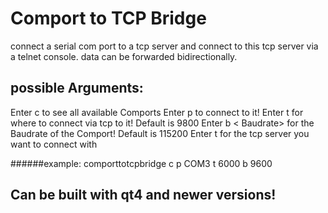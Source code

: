 Comport to TCP Bridge
======================
connect a serial com port to a tcp server and connect to this tcp server via a telnet console.
data can be forwarded bidirectionally.

possible Arguments:
-------------------
Enter c to see all available Comports
Enter p <comport> to connect to it!
Enter t <port> for where to connect via tcp to it! Default is 9800
Enter b < Baudrate> for the Baudrate of the Comport! Default is 115200
Enter t <ipaddress> for the tcp server you want to connect with

######example:
comporttotcpbridge c p COM3 t 6000 b 9600


Can be built with qt4 and newer versions!
------------------------------------------
